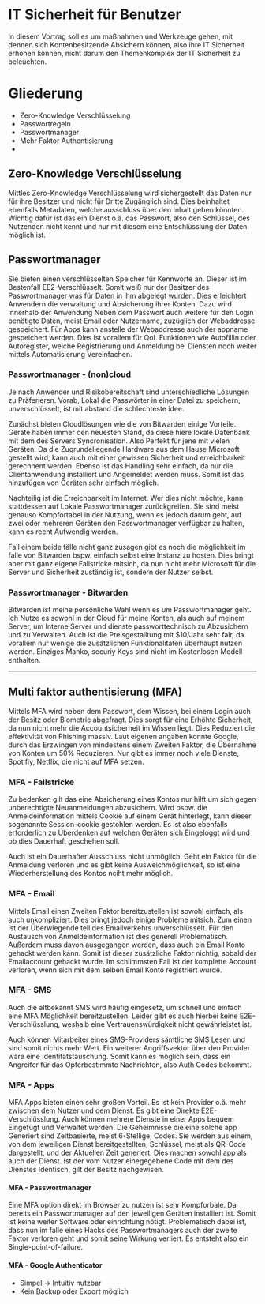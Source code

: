 # IT Sicherheit für Benutzer
In diesem Vortrag soll es um maßnahmen und Werkzeuge gehen, mit dennen sich Kontenbesitzende Absichern können, also ihre IT Sicherheit erhöhen können, nicht darum den Themenkomplex der IT Sicherheit zu beleuchten.

# Gliederung
- Zero-Knowledge Verschlüsselung
- Passwortregeln
- Passwortmanager
- Mehr Faktor Authentisierung
- 

## Zero-Knowledge Verschlüsselung
Mittles Zero-Knowledge Verschlüsselung wird sichergestellt das Daten nur für ihre Besitzer und nicht für Dritte Zugänglich sind. Dies beinhaltet ebenfalls Metadaten, welche ausschluss über den Inhalt geben könnten. Wichtig dafür ist das ein Dienst o.ä. das Passwort, also den Schlüssel, des Nutzenden nicht kennt und nur mit diesem eine Entschlüsslung der Daten möglich ist. 

## Passwortmanager
Sie bieten einen verschlüsselten Speicher für Kennworte an. Dieser ist im Bestenfall EE2-Verschlüsselt. Somit weiß nur der Besitzer des Passwortmanager was für Daten in ihm abgelegt wurden. Dies erleichtert Anwendern die verwaltung und Absicherung ihrer Konten. Dazu wird innerhalb der Anwendung Neben dem Passwort auch weitere für den Login benötigte Daten, meist Email oder Nutzername, zuzüglich der Webaddresse gespeichert. Für Apps kann anstelle der Webaddresse auch der appname gespeichert werden. Dies ist vorallem für QoL Funktionen wie Autofillin oder Autoregister, welche Registrierung und Anmeldung bei Diensten noch weiter mittels Automatisierung Vereinfachen.

### Passwortmanager - (non)cloud
Je nach Anwender und Risikobereitschaft sind unterschiedliche Lösungen zu Präferieren. Vorab, Lokal die Passwörter in einer Datei zu speichern, unverschlüsselt, ist mit abstand die schlechteste idee. 

Zunächst bieten Cloudlösungen wie die von Bitwarden einige Vorteile. Geräte haben immer den neuesten Stand, da diese hiere lokale Datenbank mit dem des Servers Syncronisation. Also Perfekt für jene mit vielen Geräten. Da die Zugrundeliegende Hardware aus dem Hause Microsoft gestellt wird, kann auch mit einer gewissen Sicherheit und erreichbarkeit gerechnent werden. Ebenso ist das Handling sehr einfach, da nur die Clientanwendung installiert und Angemeldet werden muss. Somit ist das hinzufügen von Geräten sehr einfach möglich.

Nachteilig ist die Erreichbarkeit im Internet. Wer dies nicht möchte, kann stattdessen auf Lokale Passwortmanager zurückgreifen. Sie sind meist genauso Kompfortabel in der Nutzung, wenn es jedoch darum geht, auf zwei oder mehreren Geräten den Passwortmanager verfügbar zu halten, kann es recht Aufwendig werden.

Fall einem beide fälle nicht ganz zusagen gibt es noch die möglichkeit im falle von Bitwarden bspw. einfach selbst eine Instanz zu hosten. Dies bringt aber mit ganz eigene Fallstricke mitsich, da nun nicht mehr Microsoft für die Server und Sicherheit zuständig ist, sondern der Nutzer selbst.

### Passwortmanager - Bitwarden
Bitwarden ist meine persönliche Wahl wenn es um Passwortmanager geht. Ich Nutze es sowohl in der Cloud für meine Konten, als auch auf meinem Server, um Interne Server und dienste passworttechnisch zu Abzusichern und zu Verwalten. Auch ist die Preisgestalltung mit $10/Jahr sehr fair, da vorallem nur wenige die zusätzlichen Funktionalitäten überhaupt nutzen werden. Einziges Manko, securiy Keys sind nicht im Kostenlosen Modell enthalten.

---

## Multi faktor authentisierung (MFA)
Mittels MFA wird neben dem Passwort, dem Wissen, bei einem Login auch der Besitz oder Biometrie abgefragt. Dies sorgt für eine Erhöhte Sicherheit, da nun nicht mehr die Accountsicherheit im Wissen liegt. Dies Reduziert die effektivität von Phishing massiv. Laut eigenen angaben konnte Google, durch das Erzwingen von mindestens einem Zweiten Faktor, die Übernahme von Konten um 50% Reduzieren. Nur gibt es immer noch viele Dienste, Spotifiy, Netflix, die nicht auf MFA setzen.

### MFA - Fallstricke
Zu bedenken gilt das eine Absicherung eines Kontos nur hilft um sich gegen unberechtigte Neuanmeldungen abzusichern. Wird bspw. die Anmeldeinformation mittels Cookie auf einem Gerät hinterlegt, kann dieser sogenannte Session-cookie gestohlen werden. Es ist also ebenfalls erforderlich zu Überdenken auf welchen Geräten sich Eingeloggt wird und ob dies Dauerhaft geschehen soll.

Auch ist ein Dauerhafter Ausschluss nicht unmöglich. Geht ein Faktor für die Anmeldung verloren und es gibt keine Ausweichmöglichkeit, so ist eine Wiederherstellung des Kontos nciht mehr möglich.

### MFA - Email
Mittels Email einen Zweiten Faktor bereitzustellen ist sowohl einfach, als auch unkompliziert. Dies bringt jedoch einige Probleme mitsich. Zum einen ist der Überwiegende teil des Emailverkehrs unverschlüsselt. Für den Austausch von Anmeldeinformation ist dies generell Problematisch. Außerdem muss davon ausgegangen werden, dass auch ein Email Konto gehackt werden kann. Somit ist dieser zusätzliche Faktor nichtig, sobald der Emailaccount gehackt wurde. Im schlimmsten Fall ist der komplette Account verloren, wenn sich mit dem selben Email Konto registriert wurde.

### MFA - SMS
Auch die altbekannt SMS wird häufig eingesetz, um schnell und einfach eine MFA Möglichkeit bereitzustellen. Leider gibt es auch hierbei keine E2E-Verschlüsslung, weshalb eine Vertrauenswürdigkeit nicht gewährleistet ist. 

Auch können Mitarbeiter eines SMS-Providers sämtliche SMS Lesen und sind somit nichts mehr Wert. Ein weiterer Angriffsvektor über den Provider wäre eine Identitätstäuschung. Somit kann es möglich sein, dass ein Angreifer für das Opferbestimmte Nachrichten, also Auth Codes bekommt.

### MFA - Apps
MFA Apps bieten einen sehr großen Vorteil. Es ist kein Provider o.ä. mehr zwischen dem Nutzer und dem Dienst. Es gibt eine Direkte E2E-Verschlüsslung. Auch können mehrere Dienste in einer Apps bequem Eingefügt und Verwaltet werden. Die Geheimnisse die eine solche app Generiert sind Zeitbasierte, meist 6-Stellige, Codes. Sie werden aus einem, von dem jeweiligen Dienst bereitgestellten, Schlüssel, meist als QR-Code dargestellt, und der Aktuellen Zeit generiert. Dies machen sowohl app als auch der Dienst. Ist der vom Nutzer einegegebene Code mit dem des Dienstes Identisch, gilt der Besitz nachgewisen.

#### MFA - Passwortmanager
Eine MFA option direkt im Browser zu nutzen ist sehr Kompforbale. Da bereits ein Passwortmanager auf den jeweiligen Geräten installiert ist. Somit ist keine weiter Software oder einrichtung nötigt. Problematisch dabei ist, dass nun im falle eines Hacks des Passwortmanagers auch der zweite Faktor verloren geht und somit seine Wirkung verliert. Es entsteht also ein Single-point-of-failure.


#### MFA - Google Authenticator

- Simpel -> Intuitiv nutzbar
- Kein Backup oder Export möglich
